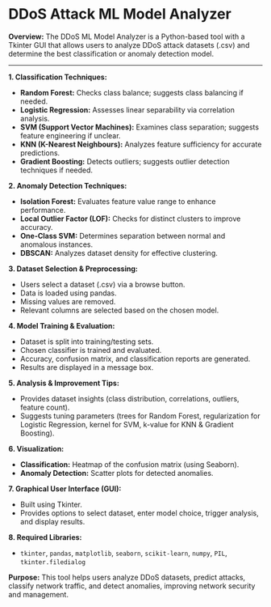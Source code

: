 # DDoS Attack ML Model Analyzer

**Overview:**
The DDoS ML Model Analyzer is a Python-based tool with a Tkinter GUI that allows users to analyze DDoS attack datasets (.csv) and determine the best classification or anomaly detection model.

---

**1. Classification Techniques:**
- **Random Forest:** Checks class balance; suggests class balancing if needed.
- **Logistic Regression:** Assesses linear separability via correlation analysis.
- **SVM (Support Vector Machines):** Examines class separation; suggests feature engineering if unclear.
- **KNN (K-Nearest Neighbours):** Analyzes feature sufficiency for accurate predictions.
- **Gradient Boosting:** Detects outliers; suggests outlier detection techniques if needed.

**2. Anomaly Detection Techniques:**
- **Isolation Forest:** Evaluates feature value range to enhance performance.
- **Local Outlier Factor (LOF):** Checks for distinct clusters to improve accuracy.
- **One-Class SVM:** Determines separation between normal and anomalous instances.
- **DBSCAN:** Analyzes dataset density for effective clustering.

**3. Dataset Selection & Preprocessing:**
- Users select a dataset (.csv) via a browse button.
- Data is loaded using pandas.
- Missing values are removed.
- Relevant columns are selected based on the chosen model.

**4. Model Training & Evaluation:**
- Dataset is split into training/testing sets.
- Chosen classifier is trained and evaluated.
- Accuracy, confusion matrix, and classification reports are generated.
- Results are displayed in a message box.

**5. Analysis & Improvement Tips:**
- Provides dataset insights (class distribution, correlations, outliers, feature count).
- Suggests tuning parameters (trees for Random Forest, regularization for Logistic Regression, kernel for SVM, k-value for KNN & Gradient Boosting).

**6. Visualization:**
- **Classification:** Heatmap of the confusion matrix (using Seaborn).
- **Anomaly Detection:** Scatter plots for detected anomalies.

**7. Graphical User Interface (GUI):**
- Built using Tkinter.
- Provides options to select dataset, enter model choice, trigger analysis, and display results.

**8. Required Libraries:**
- `tkinter`, `pandas`, `matplotlib`, `seaborn`, `scikit-learn`, `numpy`, `PIL`, `tkinter.filedialog`

**Purpose:**
This tool helps users analyze DDoS datasets, predict attacks, classify network traffic, and detect anomalies, improving network security and management.


